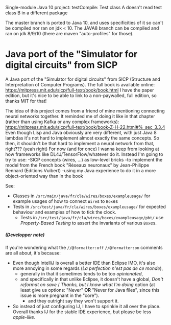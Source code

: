 Single-module Java 10 project: testCompile: Test class A doesn't read test class B in a different package

The master branch is ported to Java 10, and uses specificities of it so can't be compiled nor ran on jdk < 10. The JAVA8 branch can be compiled and ran on jdk 8/9/10 (there are maven "auto-profiles" for those).

# Java port of the "Simulator for digital circuits" from SICP
A Java port of the "Simulator for digital circuits" from SICP (Structure and Interpretation of Computer Programs).
The full book is available online: https://mitpress.mit.edu/sicp/full-text/book/book.html
I have the paper edition, but it's nice to be able to link to a non-paywalled, full edition, so thanks MIT for that!

The idea of this project comes from a friend of mine mentioning connecting neural networks together.
It reminded me of doing it like in that chapter (rather than using Kafka or any complex frameworks): https://mitpress.mit.edu/sicp/full-text/book/book-Z-H-22.html#%_sec_3.3.4
Even though Lisp and Java obviously are very different, with just Java 8 lambdas it's not hard to implement almost exactly the same concepts.
So then, it shouldn't be that hard to implement a neural network from that, right??? (yeah right) 
For now (and for once) I wanna keep from looking at how frameworks like DL4J/TensorFlow/whatever do it.
Instead I'm going to try to use: 
    -SICP concepts (wires, ...) as low-level bricks 
    -to implement the model from the French book "Réseaux neuronaux" by Jean-Philippe Rennard (Editions Vuibert) 
    -using my Java experience to do it in a more object-oriented way than in the book    
 
See:
 - Classes in `/src/main/java/fr/cla/wires/boxes/exampleusage/` for example usages of how to connect `Wire`s to `Box`es
 - Tests in `/src/test/java/fr/cla/wires/boxes/exampleusage/` for expected behaviour and examples of how to tick the clock. 
    - Tests in `/src/test/java/fr/cla/wires/boxes/exampleusage/pbt/` use *Property-Based Testing* to assert the invariants of various `Box`es. 







##### (Developper note)
If you're wondering what the `//@formatter:off` `//@formatter:on` comments are all about, it's because: 
 - Even though IntelliJ is overall a better IDE than Eclipse IMO, it's also more annoying in some regards (*La perfection n'est pas de ce monde*),
    - generally in that it sometimes tends to be too *opinionated*,
    - and specifically in that unlike Eclipse, it doesn't have a global, *Don't reformat on save* / *Thanks, but I know what I'm doing* option (at least give us options: "Never" __OR__ "Never for Java files", since this issue is more pregnant in the "core").
        - and they outright say they won't support it.
 - So instead of just configuring IJ, I have to sprinkle it all over the place. 
Overall thanks IJ for the stable IDE experience, but please be less *apple-like*. 
